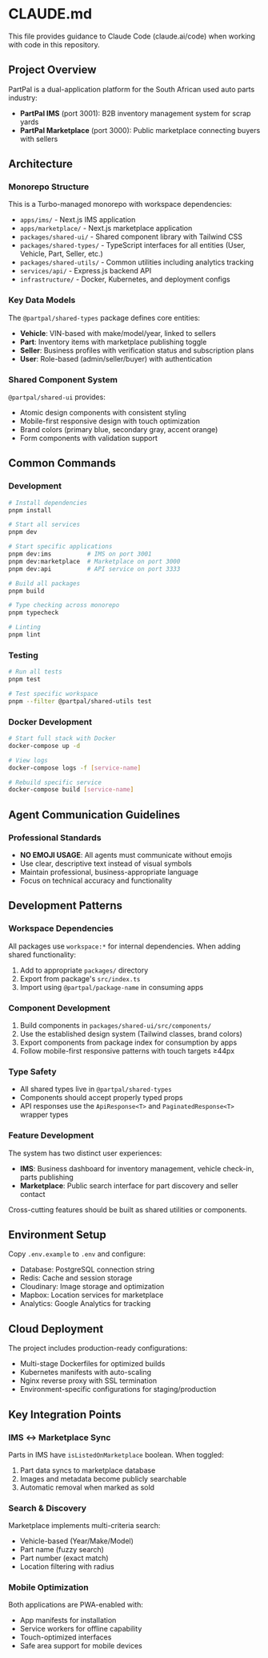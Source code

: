 # CLAUDE.md

This file provides guidance to Claude Code (claude.ai/code) when working with code in this repository.

## Project Overview

PartPal is a dual-application platform for the South African used auto parts industry:
- **PartPal IMS** (port 3001): B2B inventory management system for scrap yards
- **PartPal Marketplace** (port 3000): Public marketplace connecting buyers with sellers

## Architecture

### Monorepo Structure
This is a Turbo-managed monorepo with workspace dependencies:
- `apps/ims/` - Next.js IMS application
- `apps/marketplace/` - Next.js marketplace application
- `packages/shared-ui/` - Shared component library with Tailwind CSS
- `packages/shared-types/` - TypeScript interfaces for all entities (User, Vehicle, Part, Seller, etc.)
- `packages/shared-utils/` - Common utilities including analytics tracking
- `services/api/` - Express.js backend API
- `infrastructure/` - Docker, Kubernetes, and deployment configs

### Key Data Models
The `@partpal/shared-types` package defines core entities:
- **Vehicle**: VIN-based with make/model/year, linked to sellers
- **Part**: Inventory items with marketplace publishing toggle
- **Seller**: Business profiles with verification status and subscription plans
- **User**: Role-based (admin/seller/buyer) with authentication

### Shared Component System
`@partpal/shared-ui` provides:
- Atomic design components with consistent styling
- Mobile-first responsive design with touch optimization
- Brand colors (primary blue, secondary gray, accent orange)
- Form components with validation support

## Common Commands

### Development
```bash
# Install dependencies
pnpm install

# Start all services
pnpm dev

# Start specific applications
pnpm dev:ims          # IMS on port 3001
pnpm dev:marketplace  # Marketplace on port 3000
pnpm dev:api          # API service on port 3333

# Build all packages
pnpm build

# Type checking across monorepo
pnpm typecheck

# Linting
pnpm lint
```

### Testing
```bash
# Run all tests
pnpm test

# Test specific workspace
pnpm --filter @partpal/shared-utils test
```

### Docker Development
```bash
# Start full stack with Docker
docker-compose up -d

# View logs
docker-compose logs -f [service-name]

# Rebuild specific service
docker-compose build [service-name]
```

## Agent Communication Guidelines

### Professional Standards
- **NO EMOJI USAGE**: All agents must communicate without emojis
- Use clear, descriptive text instead of visual symbols
- Maintain professional, business-appropriate language
- Focus on technical accuracy and functionality

## Development Patterns

### Workspace Dependencies
All packages use `workspace:*` for internal dependencies. When adding shared functionality:
1. Add to appropriate `packages/` directory
2. Export from package's `src/index.ts`
3. Import using `@partpal/package-name` in consuming apps

### Component Development
1. Build components in `packages/shared-ui/src/components/`
2. Use the established design system (Tailwind classes, brand colors)
3. Export components from package index for consumption by apps
4. Follow mobile-first responsive patterns with touch targets ≥44px

### Type Safety
- All shared types live in `@partpal/shared-types`
- Components should accept properly typed props
- API responses use the `ApiResponse<T>` and `PaginatedResponse<T>` wrapper types

### Feature Development
The system has two distinct user experiences:
- **IMS**: Business dashboard for inventory management, vehicle check-in, parts publishing
- **Marketplace**: Public search interface for part discovery and seller contact

Cross-cutting features should be built as shared utilities or components.

## Environment Setup

Copy `.env.example` to `.env` and configure:
- Database: PostgreSQL connection string
- Redis: Cache and session storage
- Cloudinary: Image storage and optimization
- Mapbox: Location services for marketplace
- Analytics: Google Analytics for tracking

## Cloud Deployment

The project includes production-ready configurations:
- Multi-stage Dockerfiles for optimized builds
- Kubernetes manifests with auto-scaling
- Nginx reverse proxy with SSL termination
- Environment-specific configurations for staging/production

## Key Integration Points

### IMS ↔ Marketplace Sync
Parts in IMS have `isListedOnMarketplace` boolean. When toggled:
1. Part data syncs to marketplace database
2. Images and metadata become publicly searchable
3. Automatic removal when marked as sold

### Search & Discovery
Marketplace implements multi-criteria search:
- Vehicle-based (Year/Make/Model)
- Part name (fuzzy search)
- Part number (exact match)
- Location filtering with radius

### Mobile Optimization
Both applications are PWA-enabled with:
- App manifests for installation
- Service workers for offline capability
- Touch-optimized interfaces
- Safe area support for mobile devices